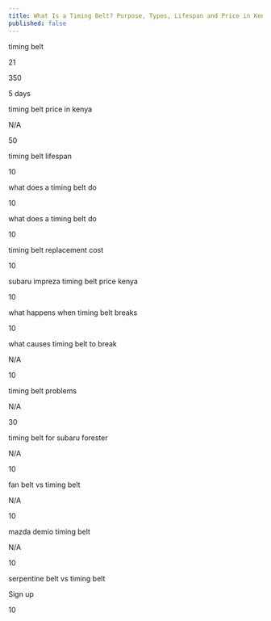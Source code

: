 ```yaml
---
title: What Is a Timing Belt? Purpose, Types, Lifespan and Price in Kenya
published: false
---
```


timing belt

21

350

5 days

timing belt price in kenya

N/A


50


timing belt lifespan

10

what does a timing belt do

10

what does a timing belt do

10

timing belt replacement cost

10

subaru impreza timing belt price kenya

10

what happens when timing belt breaks

10

what causes timing belt to break

N/A


10

timing belt problems

N/A


30

timing belt for subaru forester

N/A


10

fan belt vs timing belt

N/A


10

mazda demio timing belt

N/A


10

serpentine belt vs timing belt

Sign up

10

